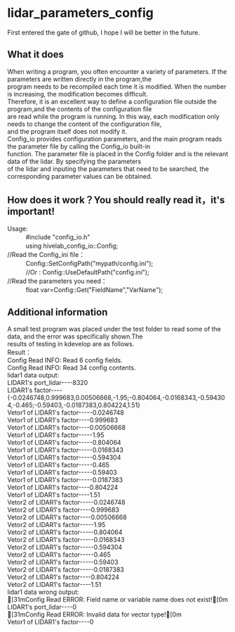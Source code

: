 # lidar_parameters_config
First entered the gate of github, I hope I will be better in the future.
## What it does
When writing a program, you often encounter a variety of parameters. If the parameters are written directly in the program,the<br>
program needs to be recompiled each time it is modified. When the number is increasing, the modification becomes difficult. <br>
Therefore, it is an excellent way to define a configuration file outside the program,and the contents of the configuration file <br>
are read while the program is running. In this way, each modification only needs to change the content of the configuration file,<br>
and the program itself does not modify it.<br>
Config_io provides configuration parameters, and the main program reads the parameter file by calling the Config_io built-in <br>
function. The parameter file is placed in the Config folder and is the relevant data of the lidar. By specifying the parameters <br>
of the lidar and inputing the parameters that need to be searched, the corresponding parameter values can be obtained.<br>
## How does it work？You should really read it，it's important! 
Usage:<br>
　　　#include "config_io.h" <br>
　　　using hivelab_config_io::Config; <br>
//Read the Config_ini file： <br>
　　　Config::SetConfigPath("mypath/config.ini"); <br>
　　　//Or : Config::UseDefaultPath("config.ini"); <br>
//Read the parameters you need： <br>
　　　float var=Config::Get("FieldName","VarName"); <br>
## Additional information
A small test program was placed under the test folder to  read some of the data, and the error was specifically shown.The <br>
results of testing in kdevelop are as follows.<br>
Result：<br>
Config Read INFO: Read 6 config fields.<br>
Config Read INFO: Read 34 config contents.<br>
lidar1 data output:<br>
LIDAR1's port_lidar----8320<br>
LIDAR1's factor----{-0.0246748,0.999683,0.00506668,-1.95;-0.804064,-0.0168343,-0.594304,-0.465;-0.59403,-0.0187383,0.804224,1.51}<br>
Vetor1 of LIDAR1's factor-----0.0246748<br>
Vetor1 of LIDAR1's factor----0.999683<br>
Vetor1 of LIDAR1's factor----0.00506668<br>
Vetor1 of LIDAR1's factor-----1.95<br>
Vetor1 of LIDAR1's factor-----0.804064<br>
Vetor1 of LIDAR1's factor-----0.0168343<br>
Vetor1 of LIDAR1's factor-----0.594304<br>
Vetor1 of LIDAR1's factor-----0.465<br>
Vetor1 of LIDAR1's factor-----0.59403<br>
Vetor1 of LIDAR1's factor-----0.0187383<br>
Vetor1 of LIDAR1's factor----0.804224<br>
Vetor1 of LIDAR1's factor----1.51<br>
Vetor2 of LIDAR1's factor-----0.0246748<br>
Vetor2 of LIDAR1's factor----0.999683<br>
Vetor2 of LIDAR1's factor----0.00506668<br>
Vetor2 of LIDAR1's factor-----1.95<br>
Vetor2 of LIDAR1's factor-----0.804064<br>
Vetor2 of LIDAR1's factor-----0.0168343<br>
Vetor2 of LIDAR1's factor-----0.594304<br>
Vetor2 of LIDAR1's factor-----0.465<br>
Vetor2 of LIDAR1's factor-----0.59403<br>
Vetor2 of LIDAR1's factor-----0.0187383<br>
Vetor2 of LIDAR1's factor----0.804224<br>
Vetor2 of LIDAR1's factor----1.51<br>
lidar1 data wrong output:<br>
[31mConfig Read ERROR: Field name or variable name does not exist![0m<br>
LIDAR1's port_lidar----0<br>
[31mConfig Read ERROR: Invalid data for vector type![0m<br>
Vetor1 of LIDAR1's factor----0
